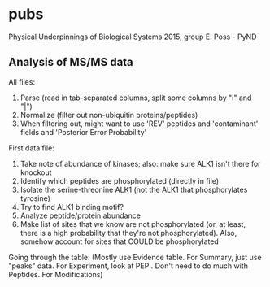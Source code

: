 # pubs
Physical Underpinnings of Biological Systems 2015, group E. Poss - PyND

## Analysis of MS/MS data

All files:
1. Parse (read in tab-separated columns, split some columns by "i" and "|") 
2. Normalize (filter out non-ubiquitin proteins/peptides)
3.  When filtering out, might want to use 'REV' peptides and 'contaminant' fields and 'Posterior Error Probability'

First data file:
1. Take note of abundance of kinases; also: make sure ALK1 isn't there for knockout
4.  Identify which peptides are phosphorylated (directly in file)
5.  Isolate the serine-threonine ALK1 (not the ALK1 that phosphorylates tyrosine) 
6.  Try to find ALK1 binding motif?
6.  Analyze peptide/protein abundance
7.  Make list of sites that we know are not phosphorylated (or, at least, there is a high probability that they're not phosphorylated). Also, somehow account for sites that COULD be phosphorylated

Going through the table:
(Mostly use Evidence table. For Summary, just use "peaks" data. For Experiment, look at PEP . Don't need to do much with Peptides. For Modifications)

